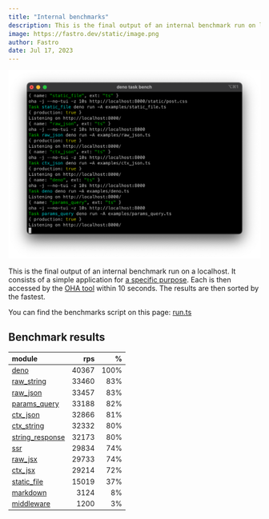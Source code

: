 ```yaml
---
title: "Internal benchmarks"
description: This is the final output of an internal benchmark run on localhost
image: https://fastro.dev/static/image.png
author: Fastro
date: Jul 17, 2023
---
```


![bench](/static/bench.png)

This is the final output of an internal benchmark run on a localhost. It consists of a simple application for [a specific purpose](https://github.com/fastrodev/fastro/blob/main/deno.json). Each is then accessed by the [OHA tool](https://github.com/hatoo/oha) within 10 seconds. The results are then sorted by the fastest.

You can find the benchmarks script on this page: [run.ts](https://github.com/fastrodev/fastro/blob/main/bench/run.ts)

## Benchmark results


| module                                                                                       |   rps |    % |
| :------------------------------------------------------------------------------------------- | ----: | ---: |
| [deno](https://github.com/fastrodev/fastro/blob/main/examples/deno.ts)                       | 40367 | 100% |
| [raw_string](https://github.com/fastrodev/fastro/blob/main/examples/raw_string.ts)           | 33460 |  83% |
| [raw_json](https://github.com/fastrodev/fastro/blob/main/examples/raw_json.ts)               | 33457 |  83% |
| [params_query](https://github.com/fastrodev/fastro/blob/main/examples/params_query.ts)       | 33188 |  82% |
| [ctx_json](https://github.com/fastrodev/fastro/blob/main/examples/ctx_json.ts)               | 32866 |  81% |
| [ctx_string](https://github.com/fastrodev/fastro/blob/main/examples/ctx_string.ts)           | 32332 |  80% |
| [string_response](https://github.com/fastrodev/fastro/blob/main/examples/string_response.ts) | 32173 |  80% |
| [ssr](https://github.com/fastrodev/fastro/blob/main/examples/ssr.ts)                         | 29834 |  74% |
| [raw_jsx](https://github.com/fastrodev/fastro/blob/main/examples/raw_jsx.tsx)                | 29733 |  74% |
| [ctx_jsx](https://github.com/fastrodev/fastro/blob/main/examples/ctx_jsx.tsx)                | 29214 |  72% |
| [static_file](https://github.com/fastrodev/fastro/blob/main/examples/static_file.ts)         | 15019 |  37% |
| [markdown](https://github.com/fastrodev/fastro/blob/main/examples/markdown.ts)               |  3124 |   8% |
| [middleware](https://github.com/fastrodev/fastro/blob/main/examples/middleware.ts)           |  1200 |   3% |